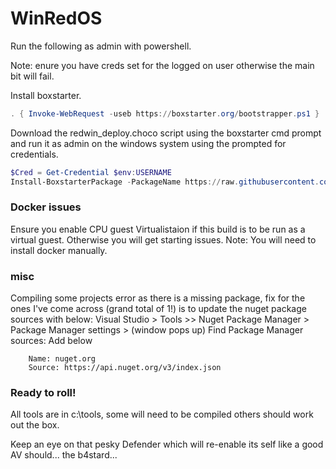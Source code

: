 # WinRedOS

Run the following as admin with powershell.

Note: enure you have creds set for the logged on user otherwise the main bit will fail. 

Install boxstarter.

```powershell
. { Invoke-WebRequest -useb https://boxstarter.org/bootstrapper.ps1 } | iex; Get-Boxstarter -Force
```

Download the redwin_deploy.choco script using the boxstarter cmd prompt and run it as admin on the windows system using the prompted for credentials. 
```powershell
$Cred = Get-Credential $env:USERNAME
Install-BoxstarterPackage -PackageName https://raw.githubusercontent.com/d-sec-net/winreddply/main/red_win_custom.choco -Credential $Cred 
```

### Docker issues
Ensure you enable CPU guest Virtualistaion if this build is to be run as a virtual guest. Otherwise you will get starting issues.
Note: You will need to install docker manually.
 
### misc
Compiling some projects error as there is a missing package, fix for the ones I've come across (grand total of 1!) is to update the nuget package sources with below:
Visual Studio > Tools >> Nuget Package Manager > Package Manager settings > (window pops up) Find Package Manager sources: Add below

        Name: nuget.org
        Source: https://api.nuget.org/v3/index.json


 
### Ready to roll!
All tools are in c:\tools, some will need to be compiled others should work out the box.

Keep an eye on that pesky Defender which will re-enable its self like a good AV should... the b4stard...


